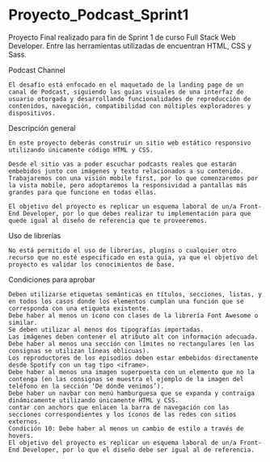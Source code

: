 # Proyecto_Podcast_Sprint1
Proyecto Final realizado para fin de Sprint 1 de curso Full Stack Web Developer. Entre las herramientas utilizadas de encuentran HTML, CSS y Sass.

Podcast Channel

    El desafío está enfocado en el maquetado de la landing page de un canal de Podcast, siguiendo las guías visuales de una interfaz de usuario otorgada y desarrollando funcionalidades de reproducción de contenidos, navegación, compatibilidad con múltiples exploradores y dispositivos.

Descripción general

    En este proyecto deberás construir un sitio web estático responsivo utilizando únicamente código HTML y CSS.

    Desde el sitio vas a poder escuchar podcasts reales que estarán embebidos junto con imágenes y texto relacionados a su contenido. Trabajaremos con una visión mobile first, por lo que comenzaremos por la vista mobile, pero adoptaremos la responsividad a pantallas más grandes para que funcione en todas ellas.

    El objetivo del proyecto es replicar un esquema laboral de un/a Front-End Developer, por lo que debes realizar tu implementación para que quede igual al diseño de referencia que te proveeremos.

Uso de librerías

    No está permitido el uso de librerías, plugins o cualquier otro recurso que no esté especificado en esta guía, ya que el objetivo del proyecto es validar los conocimientos de base.

Condiciones para aprobar

    Deben utilizarse etiquetas semánticas en títulos, secciones, listas, y en todos los casos donde los elementos cumplan una función que se corresponda con una etiqueta existente.
    Debe haber al menos un ícono con clases de la librería Font Awesome o similar.
    Se deben utilizar al menos dos tipografías importadas.
    Las imágenes deben contener el atributo alt con información adecuada.
    Debe haber al menos una sección con límites no rectangulares (en las consignas se utilizan líneas oblicuas).
    Los reproductores de los episodios deben estar embebidos directamente desde Spotify con un tag tipo <iframe>.
    Debe haber al menos una imagen superpuesta con un elemento que no la contenga (en las consignas se muestra el ejemplo de la imagen del teléfono en la sección ‘De dónde venimos’).
    Debe haber un navbar con menú hamburguesa que se expanda y contraiga dinámicamente utilizando únicamente HTML y CSS.
    contar con anchors que enlacen la barra de navegación con las secciones correspondientes y los íconos de las redes con sitios externos.
    Condición 10: Debe haber al menos un cambio de estilo a través de hovers.
    El objetivo del proyecto es replicar un esquema laboral de un/a Front-End Developer, por lo que el diseño debe ser igual al de referencia.
   
